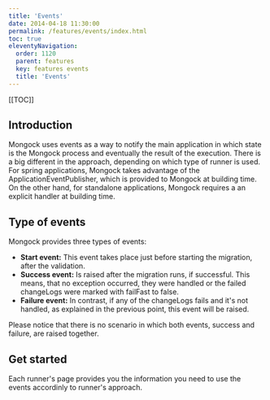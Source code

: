 ```yaml
---
title: 'Events' 
date: 2014-04-18 11:30:00 
permalink: /features/events/index.html
toc: true
eleventyNavigation:
  order: 1120 
  parent: features
  key: features events
  title: 'Events'
---
```



<!--1. [Introduction](#introduction)
2. [Type of events](#type-of-events)
2. [Get started](#get-started)-->

[[TOC]]
## Introduction
Mongock uses events as a way to notify the main application in which state is the Mongock process and eventually the result of the execution.
There is a big different in the approach, depending on which type of runner is used. For spring applications, Mongock takes advantage of the ApplicationEventPublisher, which is provided to Mongock at building time. On the other hand, for standalone applications, Mongock requires a an explicit handler at building time.


## Type of events
Mongock provides three types of events:
- **Start event:** This event takes place just before starting the migration, after the validation.
- **Success event:** Is raised after the migration runs, if successful. This means, that no exception occurred, they were handled or the failed changeLogs were marked with failFast to false.
- **Failure event:** In contrast, if any of the changeLogs fails and it's not handled, as explained in the previous point, this event will be raised.

Please notice that there is no scenario in which both events, success and failure, are raised together.

## Get started

Each runner's page provides you the information you need to use the events accordinly to runner's approach.

